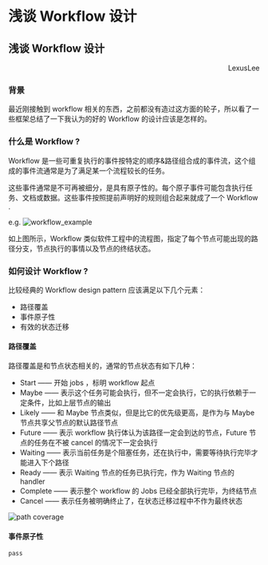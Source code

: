 # 浅谈 Workflow 设计


## 浅谈 Workflow 设计

<div style="text-align: right">LexusLee</div>

### 背景

最近刚接触到 workflow 相关的东西，之前都没有造过这方面的轮子，所以看了一些框架总结了一下我认为的好的 Workflow 的设计应该是怎样的。

### 什么是 Workflow ?

Workflow 是一些可重复执行的事件按特定的顺序&路径组合成的事件流，这个组成的事件流通常是为了满足某一个流程较长的任务。

这些事件通常是不可再被细分，是具有原子性的。每个原子事件可能包含执行任务、文档或数据。这些事件按照提前声明好的规则组合起来就成了一个 Workflow .

e.g. ![workflow_example](http://media.tumblr.com/457d00b6561a83fbfdda280e58182620/tumblr_inline_mmuadskv9P1qz4rgp.png)

如上图所示，Workflow 类似软件工程中的流程图，指定了每个节点可能出现的路径分支，节点执行的事情以及节点的终结状态。

### 如何设计 Workflow ?

比较经典的 Workflow design pattern 应该满足以下几个元素：

- 路径覆盖
- 事件原子性
- 有效的状态迁移

#### 路径覆盖

路径覆盖是和节点状态相关的，通常的节点状态有如下几种：

- Start  —— 开始 jobs ，标明 workflow 起点
- Maybe —— 表示这个任务可能会执行，但不一定会执行，它的执行依赖于一定条件，比如上层节点的输出
- Likely —— 和 Maybe 节点类似，但是比它的优先级更高，是作为与 Maybe 节点共享父节点的默认路径节点
- Future —— 表示 workflow 执行体认为该路径一定会到达的节点，Future 节点的任务在不被 cancel 的情况下一定会执行
- Waiting —— 表示当前任务是个阻塞任务，还在执行中，需要等待执行完毕才能进入下个路径
- Ready —— 表示 Waiting 节点的任务已执行完，作为 Waiting 节点的 handler
- Complete —— 表示整个 workflow 的 Jobs 已经全部执行完毕，为终结节点
- Cancel —— 表示任务被明确终止了，在状态迁移过程中不作为最终状态

![path coverage](http://7xse6j.com1.z0.glb.clouddn.com/workflow%20state.png)

#### 事件原子性

`pass`


